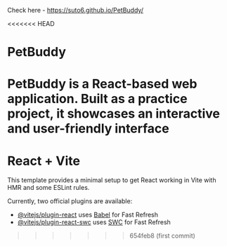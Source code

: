 Check here - https://suto6.github.io/PetBuddy/

<<<<<<< HEAD
# PetBuddy
PetBuddy is a React-based web application. Built as a practice project, it showcases an interactive and user-friendly interface
=======
# React + Vite

This template provides a minimal setup to get React working in Vite with HMR and some ESLint rules.

Currently, two official plugins are available:

- [@vitejs/plugin-react](https://github.com/vitejs/vite-plugin-react/blob/main/packages/plugin-react/README.md) uses [Babel](https://babeljs.io/) for Fast Refresh
- [@vitejs/plugin-react-swc](https://github.com/vitejs/vite-plugin-react-swc) uses [SWC](https://swc.rs/) for Fast Refresh
>>>>>>> 654feb8 (first commit)
